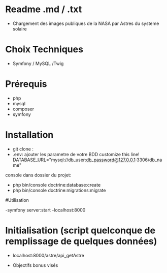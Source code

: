 # Readme .md / .txt

- Chargement des images publiques de la NASA par Astres du systeme solaire

# Choix Techniques

- Symfony / MySQL /Twig

# Prérequis 

- php 
- mysql
- composer
- symfony

# Installation

- git clone :
- .env: ajouter les parametre de votre BDD
customize this line!
DATABASE_URL="mysql://db_user:db_password@127.0.0.1:3306/db_name"

console dans dossier du projet:

- php bin/console doctrine:database:create
- php bin/console doctrine:migrations:migrate

#Utilisation 

-symfony server:start
-localhost:8000

# Initialisation (script quelconque de remplissage de quelques données)

- localhost:8000/astre/api_getAstre


- Objectifs bonus visés


